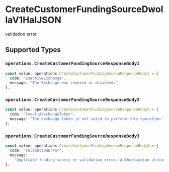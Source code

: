 # CreateCustomerFundingSourceDwollaV1HalJSON

validation error


## Supported Types

### `operations.CreateCustomerFundingSourceResponseBody1`

```typescript
const value: operations.CreateCustomerFundingSourceResponseBody1 = {
  code: "InactiveExchange",
  message: "The Exchange was removed or disabled.",
};
```

### `operations.CreateCustomerFundingSourceResponseBody2`

```typescript
const value: operations.CreateCustomerFundingSourceResponseBody2 = {
  code: "InvalidExchangeToken",
  message: "The exchange token is not valid to perform this operation.",
};
```

### `operations.CreateCustomerFundingSourceResponseBody3`

```typescript
const value: operations.CreateCustomerFundingSourceResponseBody3 = {
  code: "ValidationError",
  message:
    "Duplicate funding source or validation error. Authorization already associated to a funding source.",
};
```

